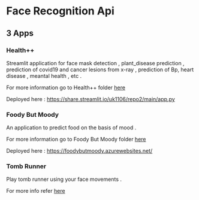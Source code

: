 # Face Recognition Api 

## 3 Apps 

### Health++

Streamlit application for face mask detection , plant_disease prediction , prediction of covid19 and cancer lesions from x-ray , prediction of Bp, heart disease , meantal health , etc .

For more information go to  Health++ folder [here](https://github.com/umak1106/Project-msengage/tree/main/Health%2B%2B)

Deployed here : https://share.streamlit.io/uk1106/repo2/main/app.py

### Foody But Moody 

An application to predict food on the basis of mood .

For more information go to Foody But Moody folder [here](https://github.com/umak1106/Project-msengage/tree/main/FoodybutMoody)

Deployed here : https://foodybutmoody.azurewebsites.net/

### Tomb Runner 

Play tomb runner using your face movements .

For more info refer [here](https://github.com/umak1106/Project-msengage/tree/main/Tomb%20Runner%20-%20OpenCv%20Game)
